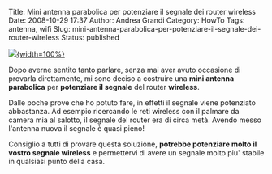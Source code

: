 Title: Mini antenna parabolica per potenziare il segnale dei router wireless
Date: 2008-10-29 17:37
Author: Andrea Grandi
Category: HowTo
Tags: antenna, wifi
Slug: mini-antenna-parabolica-per-potenziare-il-segnale-dei-router-wireless
Status: published

[![]({static}/images/2008/10/29102008769.jpg){width=100%}]({static}/images/2017/10/teams-splash-announcement.png)

Dopo averne sentito tanto parlare, senza mai aver avuto occasione di provarla
direttamente, mi sono deciso a costruire una **mini antenna parabolica**
per **potenziare il segnale** del router **wireless**.

Dalle poche prove che ho potuto fare, in effetti il segnale viene
potenziato abbastanza. Ad esempio ricercando le reti wireless con il
palmare da camera mia al salotto, il segnale del router era di circa
metà. Avendo messo l'antenna nuova il segnale è quasi pieno!

Consiglio a tutti di provare questa soluzione, **potrebbe potenziare
molto il vostro segnale wireless** e permettervi di avere un segnale
molto piu' stabile in qualsiasi punto della casa.
